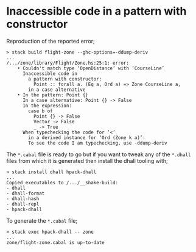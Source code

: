 # Inaccessible code in a pattern with constructor

Reproduction of the reported error;

```
> stack build flight-zone --ghc-options=-ddump-deriv
...
/.../zone/library/Flight/Zone.hs:25:1: error:
    • Couldn't match type ‘OpenDistance’ with ‘CourseLine’
      Inaccessible code in
        a pattern with constructor:
          Point :: forall a. (Eq a, Ord a) => Zone CourseLine a,
        in a case alternative
    • In the pattern: Point {}
      In a case alternative: Point {} -> False
      In the expression:
        case b of
          Point {} -> False
          Vector -> False
          _ -> True
      When typechecking the code for ‘<’
        in a derived instance for ‘Ord (Zone k a)’:
        To see the code I am typechecking, use -ddump-deriv
```

The `*.cabal` file is ready to go but if you want to tweak any of the `*.dhall`
files from which it is generated then install the dhall tooling with;

```
> stack install dhall hpack-dhall
...
Copied executables to /.../__shake-build:
- dhall
- dhall-format
- dhall-hash
- dhall-repl
- hpack-dhall
```

To generate the `*.cabal` file;

```
> stack exec hpack-dhall -- zone
...
zone/flight-zone.cabal is up-to-date
```
